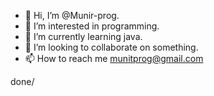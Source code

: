 - 👋 Hi, I’m @Munir-prog.
- 👀 I’m interested in programming.
- 🌱 I’m currently learning java.
- 💞️ I’m looking to collaborate on something.
- 📫 How to reach me munitprog@gmail.com

<!---
Munir-prog/Munir-prog is a ✨ special ✨ repository because its `README.md` (this file) appears on your GitHub profile.
You can click the Preview link to take a look at your changes.
--->
done\/
